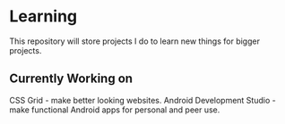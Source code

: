 # Learning
This repository will store projects I do to learn new things for bigger projects.

## Currently Working on
CSS Grid - make better looking websites.
Android Development Studio - make functional Android apps for personal and peer use.